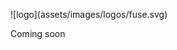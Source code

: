 <p class="text-center">
![logo](assets/images/logos/fuse.svg)
</p>

<p class="text-center">Coming soon</p>
